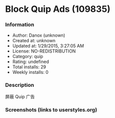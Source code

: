 # Block Quip Ads (109835)

### Information
- Author: Danox (unknown)
- Created at: unknown
- Updated at: 1/29/2015, 3:27:05 AM
- License: NO-REDISTRIBUTION
- Category: quip
- Rating: undefined
- Total installs: 29
- Weekly installs: 0


### Description
屏蔽 Quip 广告


### Screenshots (links to userstyles.org)




